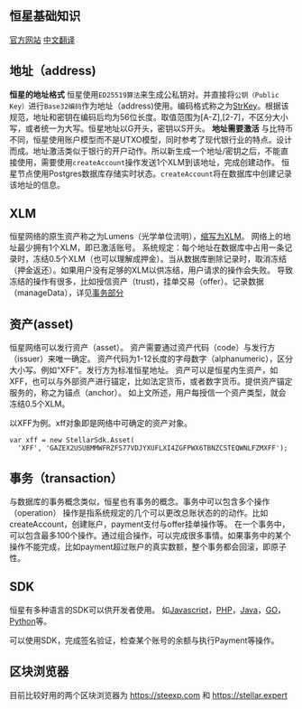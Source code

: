## 恒星基础知识

[官方网站](https://stellar.org)
[中文翻译](https://docs.stellarcn.org)

## 地址（address)

**恒星的地址格式**
恒星使用`ED25519算法`来生成公私钥对。并直接将`公钥（Public Key）`进行`Base32编码`作为地址（address)使用。编码格式称之为[StrKey](https://github.com/stellar/stellar-core/blob/master/src/crypto/StrKey.cpp)。根据该规范，地址和密钥在编码后均为56位长度。取值范围为[A-Z],[2-7]，不区分大小写，或者统一为大写。恒星地址以G开头，密钥以S开头。
**地址需要激活**
与比特币不同，恒星使用账户模型而不是UTXO模型，同时参考了现代银行业的特点。设计而成。地址激活类似于银行的开户动作。所以新生成一个地址/密钥之后，不能直接使用，需要使用`createAccount`操作发送1个XLM到该地址，完成创建动作。
恒星节点使用Postgres数据库存储实时状态。`createAccount`将在数据库中创建记录该地址的信息。


## XLM

恒星网络的原生资产称之为Lumens（光学单位流明），[缩写为XLM](https://zh.wikipedia.org/wiki/ISO_4217#以X开头的货币代码)。
网络上的地址最少拥有1个XLM，即已激活账号。
系统规定：每个地址在数据库中占用一条记录时，冻结0.5个XLM（也可以理解成押金）。当从数据库删除记录时，取消冻结（押金返还）。如果用户没有足够的XLM以供冻结，用户请求的操作会失败。
导致冻结的操作有很多，比如授信资产（trust)，挂单交易（offer）。记录数据（manageData），详见[事务部分](#事务（transaction）)

## 资产(asset)

恒星网络可以发行资产（asset）。
资产需要通过资产代码（code）与发行方（issuer）来唯一确定。
资产代码为1-12长度的字母数字（alphanumeric），区分大小写。例如“XFF”。发行方为标准恒星地址。
资产可以是恒星内生资产，如XFF，也可以与外部资产进行锚定，比如法定货币，或者数字货币。提供资产锚定服务的，称之为锚点（anchor）。
如上文所述，用户每授信一个资产类型，就会冻结0.5个XLM。

以XFF为例。xff对象即是网络中可确定的资产对象。

```
var xff = new StellarSdk.Asset(
  'XFF', 'GAZEX2USUBMMWFRZFS77VDJYXUFLXI4ZGFPWX6TBNZCSTEQWNLFZMXFF');
```

## 事务（transaction）

与数据库的事务概念类似，恒星也有事务的概念。事务中可以包含多个操作（operation）
操作是指系统规定的几个可以更改总账状态的的动作。比如createAccount，创建账户，payment支付与offer挂单操作等。
在一个事务中，可以包含最多100个操作。通过组合操作，可以完成很多事情。如果事务中的某个操作不能完成，比如payment超过账户的真实数额，整个事务都会回滚，即原子性。


## SDK

恒星有多种语言的SDK可以供开发者使用。 如[Javascript](https://www.stellar.org/developers/js-stellar-sdk/reference/)，[PHP](https://github.com/zulucrypto/stellar-api)，[Java](https://github.com/stellar/java-stellar-sdk)，[GO](https://github.com/stellar/go)，[Python](https://github.com/StellarCN/py-stellar-base)等。

可以使用SDK，完成签名验证，检查某个账号的余额与执行Payment等操作。

## 区块浏览器

目前比较好用的两个区块浏览器为 https://steexp.com 和 https://stellar.expert

